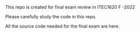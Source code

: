 This repo is created for final exam review in ITEC1620 F -2022

Please carefully study the code in this repo.

All the source code needed for the final exam are here.

